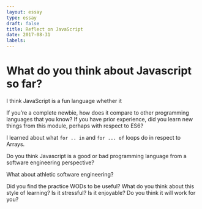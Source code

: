 ```yaml
---
layout: essay
type: essay
draft: false
title: Reflect on JavaScript
date: 2017-08-31
labels: 
---
```


# What do you think about Javascript so far?

I think JavaScript is a fun language whether it 

If you’re a complete newbie, how does it compare to other programming languages that you know? If you have prior experience, did you learn new things from this module, perhaps with respect to ES6? 

I learned about what `for .. in` and `for ... of` loops do in respect to Arrays.

Do you think Javascript is a good or bad programming language from a software engineering perspective?

What about athletic software engineering? 

Did you find the practice WODs to be useful? What do you think about this style of learning? Is it stressful? Is it enjoyable? Do you think it will work for you?
